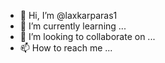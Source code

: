 - 👋 Hi, I’m @laxkarparas1
- 🌱 I’m currently learning ...
- 💞️ I’m looking to collaborate on ...
- 📫 How to reach me ...

<!---
laxkarparas1/laxkarparas1 is a ✨ special ✨ repository because its `README.md` (this file) appears on your GitHub profile.
You can click the Preview link to take a look at your changes.
--->
